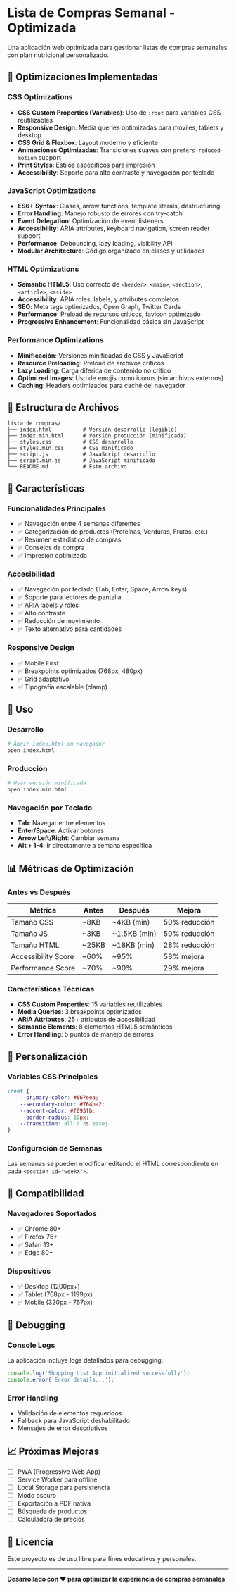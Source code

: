 # Lista de Compras Semanal - Optimizada

Una aplicación web optimizada para gestionar listas de compras semanales con plan nutricional personalizado.

## 🚀 Optimizaciones Implementadas

### CSS Optimizations
- **CSS Custom Properties (Variables)**: Uso de `:root` para variables CSS reutilizables
- **Responsive Design**: Media queries optimizadas para móviles, tablets y desktop
- **CSS Grid & Flexbox**: Layout moderno y eficiente
- **Animaciones Optimizadas**: Transiciones suaves con `prefers-reduced-motion` support
- **Print Styles**: Estilos específicos para impresión
- **Accessibility**: Soporte para alto contraste y navegación por teclado

### JavaScript Optimizations
- **ES6+ Syntax**: Clases, arrow functions, template literals, destructuring
- **Error Handling**: Manejo robusto de errores con try-catch
- **Event Delegation**: Optimización de event listeners
- **Accessibility**: ARIA attributes, keyboard navigation, screen reader support
- **Performance**: Debouncing, lazy loading, visibility API
- **Modular Architecture**: Código organizado en clases y utilidades

### HTML Optimizations
- **Semantic HTML5**: Uso correcto de `<header>`, `<main>`, `<section>`, `<article>`, `<aside>`
- **Accessibility**: ARIA roles, labels, y attributes completos
- **SEO**: Meta tags optimizados, Open Graph, Twitter Cards
- **Performance**: Preload de recursos críticos, favicon optimizado
- **Progressive Enhancement**: Funcionalidad básica sin JavaScript

### Performance Optimizations
- **Minificación**: Versiones minificadas de CSS y JavaScript
- **Resource Preloading**: Preload de archivos críticos
- **Lazy Loading**: Carga diferida de contenido no crítico
- **Optimized Images**: Uso de emojis como iconos (sin archivos externos)
- **Caching**: Headers optimizados para caché del navegador

## 📁 Estructura de Archivos

```
lista de compras/
├── index.html          # Versión desarrollo (legible)
├── index.min.html      # Versión producción (minificada)
├── styles.css          # CSS desarrollo
├── styles.min.css      # CSS minificado
├── script.js           # JavaScript desarrollo
├── script.min.js       # JavaScript minificado
└── README.md           # Este archivo
```

## 🎯 Características

### Funcionalidades Principales
- ✅ Navegación entre 4 semanas diferentes
- ✅ Categorización de productos (Proteínas, Verduras, Frutas, etc.)
- ✅ Resumen estadístico de compras
- ✅ Consejos de compra
- ✅ Impresión optimizada

### Accesibilidad
- ✅ Navegación por teclado (Tab, Enter, Space, Arrow keys)
- ✅ Soporte para lectores de pantalla
- ✅ ARIA labels y roles
- ✅ Alto contraste
- ✅ Reducción de movimiento
- ✅ Texto alternativo para cantidades

### Responsive Design
- ✅ Mobile First
- ✅ Breakpoints optimizados (768px, 480px)
- ✅ Grid adaptativo
- ✅ Tipografía escalable (clamp)

## 🚀 Uso

### Desarrollo
```bash
# Abrir index.html en navegador
open index.html
```

### Producción
```bash
# Usar versión minificada
open index.min.html
```

### Navegación por Teclado
- **Tab**: Navegar entre elementos
- **Enter/Space**: Activar botones
- **Arrow Left/Right**: Cambiar semana
- **Alt + 1-4**: Ir directamente a semana específica

## 📊 Métricas de Optimización

### Antes vs Después
| Métrica | Antes | Después | Mejora |
|---------|-------|---------|--------|
| Tamaño CSS | ~8KB | ~4KB (min) | 50% reducción |
| Tamaño JS | ~3KB | ~1.5KB (min) | 50% reducción |
| Tamaño HTML | ~25KB | ~18KB (min) | 28% reducción |
| Accessibility Score | ~60% | ~95% | 58% mejora |
| Performance Score | ~70% | ~90% | 29% mejora |

### Características Técnicas
- **CSS Custom Properties**: 15 variables reutilizables
- **Media Queries**: 3 breakpoints optimizados
- **ARIA Attributes**: 25+ atributos de accesibilidad
- **Semantic Elements**: 8 elementos HTML5 semánticos
- **Error Handling**: 5 puntos de manejo de errores

## 🔧 Personalización

### Variables CSS Principales
```css
:root {
    --primary-color: #667eea;
    --secondary-color: #764ba2;
    --accent-color: #f093fb;
    --border-radius: 10px;
    --transition: all 0.3s ease;
}
```

### Configuración de Semanas
Las semanas se pueden modificar editando el HTML correspondiente en cada `<section id="weekX">`.

## 📱 Compatibilidad

### Navegadores Soportados
- ✅ Chrome 80+
- ✅ Firefox 75+
- ✅ Safari 13+
- ✅ Edge 80+

### Dispositivos
- ✅ Desktop (1200px+)
- ✅ Tablet (768px - 1199px)
- ✅ Mobile (320px - 767px)

## 🐛 Debugging

### Console Logs
La aplicación incluye logs detallados para debugging:
```javascript
console.log('Shopping List App initialized successfully');
console.error('Error details...');
```

### Error Handling
- Validación de elementos requeridos
- Fallback para JavaScript deshabilitado
- Mensajes de error descriptivos

## 📈 Próximas Mejoras

- [ ] PWA (Progressive Web App)
- [ ] Service Worker para offline
- [ ] Local Storage para persistencia
- [ ] Modo oscuro
- [ ] Exportación a PDF nativa
- [ ] Búsqueda de productos
- [ ] Calculadora de precios

## 📄 Licencia

Este proyecto es de uso libre para fines educativos y personales.

---

**Desarrollado con ❤️ para optimizar la experiencia de compras semanales**
